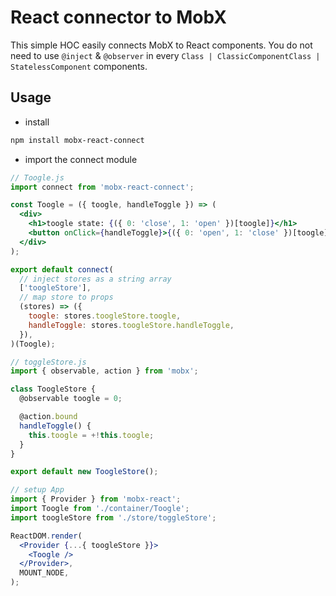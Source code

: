# React connector to MobX

This simple HOC easily connects MobX to React components. 
You do not need to use `@inject` & `@observer` in every `Class | ClassicComponentClass | StatelessComponent` components.

## Usage

* install

```bash
npm install mobx-react-connect
```

* import the connect module

```jsx
// Toogle.js
import connect from 'mobx-react-connect';

const Toogle = ({ toogle, handleToggle }) => (
  <div>
    <h1>toogle state: {({ 0: 'close', 1: 'open' })[toogle]}</h1>
    <button onClick={handleToggle}>{({ 0: 'open', 1: 'close' })[toogle]}</button>
  </div>
);

export default connect(
  // inject stores as a string array
  ['toogleStore'],
  // map store to props
  (stores) => ({
    toogle: stores.toogleStore.toogle,
    handleToggle: stores.toogleStore.handleToggle,
  }),
)(Toogle);

// toggleStore.js
import { observable, action } from 'mobx';

class ToogleStore {
  @observable toogle = 0;

  @action.bound
  handleToggle() {
    this.toogle = +!this.toogle;
  }
}

export default new ToogleStore();

// setup App
import { Provider } from 'mobx-react';
import Toogle from './container/Toogle';
import toogleStore from './store/toggleStore';

ReactDOM.render(
  <Provider {...{ toogleStore }}>
    <Toogle />
  </Provider>,
  MOUNT_NODE,
);
```